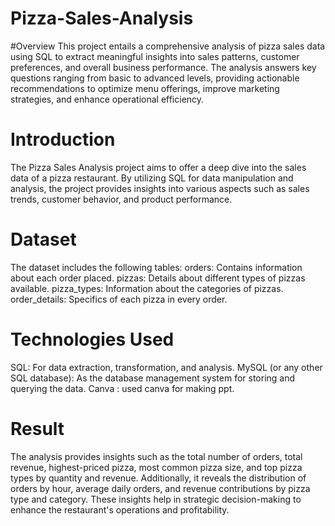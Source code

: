 # Pizza-Sales-Analysis

#Overview
This project entails a comprehensive analysis of pizza sales data using SQL to extract meaningful insights into sales patterns, customer preferences, and overall business performance. The analysis answers key questions ranging from basic to advanced levels, providing actionable recommendations to optimize menu offerings, improve marketing strategies, and enhance operational efficiency.

# Introduction
The Pizza Sales Analysis project aims to offer a deep dive into the sales data of a pizza restaurant. By utilizing SQL for data manipulation and analysis, the project provides insights into various aspects such as sales trends, customer behavior, and product performance.

# Dataset
The dataset includes the following tables:
orders: Contains information about each order placed.
pizzas: Details about different types of pizzas available.
pizza_types: Information about the categories of pizzas.
order_details: Specifics of each pizza in every order.

# Technologies Used
SQL: For data extraction, transformation, and analysis.
MySQL (or any other SQL database): As the database management system for storing and querying the data.
Canva : used canva for making ppt.


# Result
The analysis provides insights such as the total number of orders, total revenue, highest-priced pizza, most common pizza size, and top pizza types by quantity and revenue. Additionally, it reveals the distribution of orders by hour, average daily orders, and revenue contributions by pizza type and category. These insights help in strategic decision-making to enhance the restaurant's operations and profitability.

